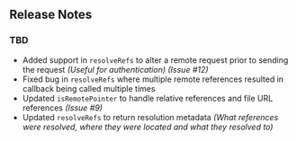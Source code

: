 ## Release Notes

### TBD

* Added support in `resolveRefs` to alter a remote request prior to sending the request _(Useful for authentication)_ _(Issue #12)_
* Fixed bug in `resolveRefs` where multiple remote references resulted in callback being called multiple times
* Updated `isRemotePointer` to handle relative references and file URL references _(Issue #9)_
* Updated `resolveRefs` to return resolution metadata _(What references were resolved, where they were located and what they resolved to)_
